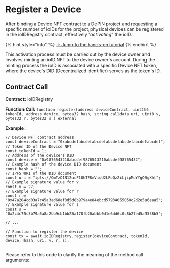 # Register a Device

After binding a Device NFT contract to a DePIN project and requesting a specific number of ioIDs for the project, physical devices can be registered in the ioIDRegistry contract, effectively "_activating_" the ioID.&#x20;

{% hint style="info" %}
[→ Jump to the hands-on tutorial](../../../builders/depin/ioid-step-by-step-tutorial/)
{% endhint %}

This activation process must be carried out by the device owner and involves minting an ioID NFT to the device owner's account. During the minting process the ioID is associated with a specific Device NFT token, where the device's DID (Decentralized Identifier) serves as the token's ID.&#x20;

## Contract Call

**Contract:** ioIDRegistry

**Function Call:** `function register(address deviceContract, uint256 tokenId, address device, bytes32 hash, string calldata uri, uint8 v, bytes32 r, bytes32 s ) external`

**Example:**

```solidity
// Device NFT contract address
const deviceContract = "0xabcdefabcdefabcdefabcdefabcdefabcdefabcdef"; 
// Token ID of the Device NFT
const tokenId = 1; 
// Address of the device's DID
const device = "0x9876543210abcdef9876543210abcdef98765432"; 
// Example hash of the device DID document
const hash = ""; 
// IPFS URI of the DID document
const uri = "ipfs://QmTzQ1N12ucF18hTP8mViqU2LPoQzZiLjipMuYYgQ6gXht"; 
// Example signature value for v
const v = 27; 
// Example signature value for r
const r = "0x47a204cd03a7c45a3ad68ef3d5d8b979a4e84ebcd57934055050c2d2e5a6eaa5"; 
// Example signature value for s
const s = "0x2c4c75c3b79a5a8a2bb9cb1bb25a178fb20abbb0d1e6dd6c0c8b27ed5a9538b5"; 

// ...

// Function to register the device
const tx = await ioIDRegistry.register(deviceContract, tokenId, device, hash, uri, v, r, s);
        
```

Please refer to this code to clarify the meaning of the method call arguments:

